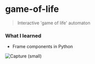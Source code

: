 # game-of-life
> Interactive 'game of life' automaton

<h3>What I learned</h3>
<ul><li>Frame components in Python</li></ul>

![Capture (small)](https://user-images.githubusercontent.com/29238761/158102190-e382fd36-979f-42f9-bd3f-4b9192d2168c.gif)
 
